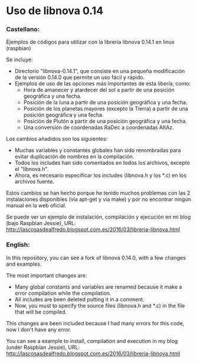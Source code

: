 # Uso de libnova 0.14

### Castellano: ###

Ejemplos de códigos para utilizar con la librería libnova 0.14.1 en linux (raspbian)

Se incluye:
 - Directorio "libnova-0.14.1", que consiste en una pequeña modificación de la versión 0.14.0 que permite un uso fácil y rápido.
 - Ejemplos de uso de las opciones más importantes de esta libería, como:
    - Hora de amanecer y atardecer del sol a partir de una posición geográfica y una fecha.
    - Posición de la luna a partir de una posición geográfica y una fecha.
    - Posición de los planetas mayores (excepto la Tierra) a partir de una posición geográfica y una fecha.
    - Posición de Plutón a partir de una posición geográfica y una fecha.
    - Una conversión de coordenadas RaDec a coordenadas AltAz.

Los cambios añadidos son los siguientes:
 - Muchas variables y constantes globales han sido renombradas para evitar duplicación de nombres en la compilación.
 - Todos los includes han sido comentados en todos los archivos, excepto el "libnova.h".
 - Ahora, es necesario especificar los includes (libnova.h y los *.c) en los archivos fuente.

Estos cambios se han hecho porque he tenido muchos problemas con las 2 instalaciones disponibles (vía apt-get y vía make) y por no encontrar ningún manual en la web oficial.

Se puede ver un ejemplo de instalación, compilación y ejecución en mi blog (bajo Raspbian Jessie), URL: http://lascosasdealfredo.blogspot.com.es/2016/03/libreria-libnova.html


### English: ###

In this repository, you can see a fork of libnova 0.14.0, with a few changes and examples.

The most important changes are:
 - Many global constants and variables are renamed because it make a error compilation while the compilation.
 - All includes are been deleted putting it in a comment.
 - Now, you must to specify the source files (libnova.h and *.c) in the file that will be compiled.

This changes are been included because I had many errors for this code, now I don't have any error.

You can see a example to install, compilation and execution in my blog (under Raspbian Jessie), URL: http://lascosasdealfredo.blogspot.com.es/2016/03/libreria-libnova.html
